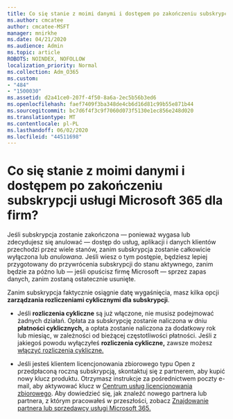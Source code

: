 ```yaml
---
title: Co się stanie z moimi danymi i dostępem po zakończeniu subskrypcji usługi Microsoft 365 dla firm?
ms.author: cmcatee
author: cmcatee-MSFT
manager: mnirkhe
ms.date: 04/21/2020
ms.audience: Admin
ms.topic: article
ROBOTS: NOINDEX, NOFOLLOW
localization_priority: Normal
ms.collection: Adm_O365
ms.custom:
- "484"
- "1500030"
ms.assetid: d2a41ce0-207f-4f50-8a6a-2ec5b56b3ed6
ms.openlocfilehash: faef7409f3ba348de4cb6d16d81c99b55e871b44
ms.sourcegitcommit: bc7d6f4f3c9f7060d073f5130e1ec856e248d020
ms.translationtype: MT
ms.contentlocale: pl-PL
ms.lasthandoff: 06/02/2020
ms.locfileid: "44511698"
---
```

# <a name="what-happens-to-my-data-and-access-when-my-microsoft-365-for-business-subscription-ends"></a>Co się stanie z moimi danymi i dostępem po zakończeniu subskrypcji usługi Microsoft 365 dla firm?

Jeśli subskrypcja zostanie zakończona — ponieważ wygasa lub zdecydujesz się anulować — dostęp do usług, aplikacji i danych klientów przechodzi przez wiele stanów, zanim subskrypcja zostanie całkowicie wyłączona lub *anulowana.* Jeśli wiesz o tym postępie, będziesz lepiej przygotowany do przywrócenia subskrypcji do stanu aktywnego, zanim będzie za późno lub — jeśli opuścisz firmę Microsoft — sprzez zapas danych, zanim zostaną ostatecznie usunięte.
  
Zanim subskrypcja faktycznie osiągnie datę wygaśnięcia, masz kilka opcji **zarządzania rozliczeniami cyklicznymi dla subskrypcji**.
  
- Jeśli **rozliczenia cykliczne** są już włączone, nie musisz podejmować żadnych działań. Opłata za subskrypcję zostanie naliczona w dniu **płatności cyklicznych,** a opłata zostanie naliczona za dodatkowy rok lub miesiąc, w zależności od bieżącej częstotliwości płatności. Jeśli z jakiegoś powodu wyłączyłeś **rozliczenia cykliczne,** zawsze możesz [włączyć rozliczenia cykliczne.](https://docs.microsoft.com/microsoft-365/commerce/subscriptions/renew-your-subscription#turn-recurring-billing-off-or-on)

- Jeśli jesteś klientem licencjonowania zbiorowego typu Open z przedpłaconą roczną subskrypcją, skontaktuj się z partnerem, aby kupić nowy klucz produktu. Otrzymasz instrukcje za pośrednictwem poczty e-mail, aby aktywować klucz w [Centrum usług licencjonowania zbiorowego](https://go.microsoft.com/fwlink/p/?LinkID=282016). Aby dowiedzieć się, jak znaleźć nowego partnera lub partnera, z którym pracowałeś w przeszłości, zobacz [Znajdowanie partnera lub sprzedawcy usługi Microsoft 365.](https://docs.microsoft.com/microsoft-365/admin/manage/find-your-partner-or-reseller)